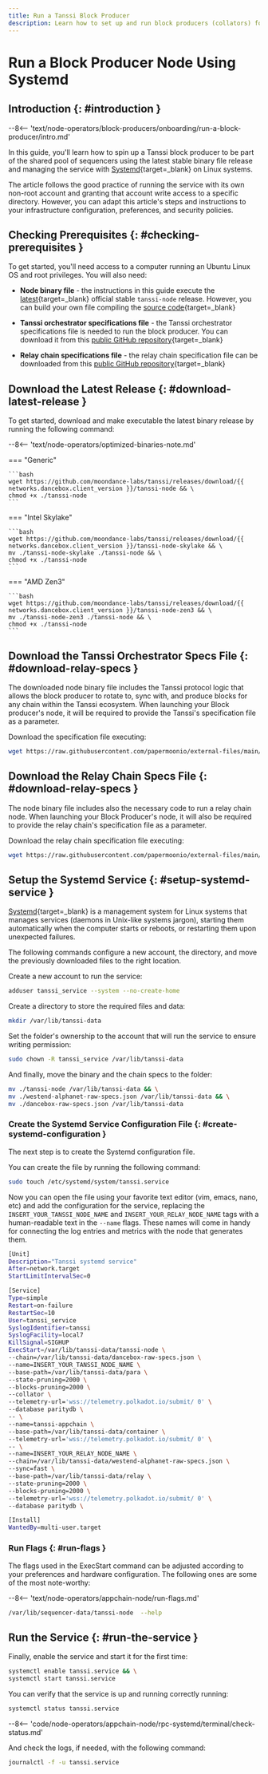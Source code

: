```yaml
---
title: Run a Tanssi Block Producer
description: Learn how to set up and run block producers (collators) for Tanssi Appchains using Systemd, allowing you to participate in the protocol and earn rewards.
---
```


# Run a Block Producer Node Using Systemd

## Introduction {: #introduction }

--8<-- 'text/node-operators/block-producers/onboarding/run-a-block-producer/intro.md'

In this guide, you'll learn how to spin up a Tanssi block producer to be part of the shared pool of sequencers using the latest stable binary file release and managing the service with [Systemd](https://systemd.io/){target=\_blank} on Linux systems.

The article follows the good practice of running the service with its own non-root account and granting that account write access to a specific directory. However, you can adapt this article's steps and instructions to your infrastructure configuration, preferences, and security policies.

## Checking Prerequisites {: #checking-prerequisites }

To get started, you'll need access to a computer running an Ubuntu Linux OS and root privileges. You will also need:

- **Node binary file** - the instructions in this guide execute the [latest](https://github.com/moondance-labs/tanssi/releases/latest){target=\_blank} official stable `tanssi-node` release. However, you can build your own file compiling the [source code](https://github.com/moondance-labs/tanssi){target=\_blank}

- **Tanssi orchestrator specifications file** - the Tanssi orchestrator specifications file is needed to run the block producer. You can download it from this [public GitHub repository](https://github.com/papermoonio/external-files/blob/main/Tanssi/Dancebox/){target=\_blank}

- **Relay chain specifications file** - the relay chain specification file can be downloaded from this [public GitHub repository](https://github.com/papermoonio/external-files/blob/main/Moonbeam/Moonbase-Alpha/){target=\_blank}

## Download the Latest Release {: #download-latest-release }

To get started, download and make executable the latest binary release by running the following command:

--8<-- 'text/node-operators/optimized-binaries-note.md'

=== "Generic"

    ```bash
    wget https://github.com/moondance-labs/tanssi/releases/download/{{ networks.dancebox.client_version }}/tanssi-node && \
    chmod +x ./tanssi-node
    ```

=== "Intel Skylake"

    ```bash
    wget https://github.com/moondance-labs/tanssi/releases/download/{{ networks.dancebox.client_version }}/tanssi-node-skylake && \
    mv ./tanssi-node-skylake ./tanssi-node && \
    chmod +x ./tanssi-node
    ```

=== "AMD Zen3"

    ```bash
    wget https://github.com/moondance-labs/tanssi/releases/download/{{ networks.dancebox.client_version }}/tanssi-node-zen3 && \
    mv ./tanssi-node-zen3 ./tanssi-node && \
    chmod +x ./tanssi-node
    ```

## Download the Tanssi Orchestrator Specs File {: #download-relay-specs }

The downloaded node binary file includes the Tanssi protocol logic that allows the block producer to rotate to, sync with, and produce blocks for any chain within the Tanssi ecosystem. When launching your Block producer's node, it will be required to provide the Tanssi's specification file as a parameter. 

Download the specification file executing:

```bash
wget https://raw.githubusercontent.com/papermoonio/external-files/main/Tanssi/Dancebox/dancebox-raw-specs.json
```

## Download the Relay Chain Specs File {: #download-relay-specs }

The node binary file includes also the necessary code to run a relay chain node. When launching your Block Producer's node, it will also be required to provide the relay chain's specification file as a parameter. 

Download the relay chain specification file executing:

```bash
wget https://raw.githubusercontent.com/papermoonio/external-files/main/Moonbeam/Moonbase-Alpha/westend-alphanet-raw-specs.json
```

## Setup the Systemd Service {: #setup-systemd-service }

[Systemd](https://systemd.io/){target=\_blank} is a management system for Linux systems that manages services (daemons in Unix-like systems jargon), starting them automatically when the computer starts or reboots, or restarting them upon unexpected failures.

The following commands configure a new account, the directory, and move the previously downloaded files to the right location.

Create a new account to run the service:

```bash
adduser tanssi_service --system --no-create-home
```

Create a directory to store the required files and data:

```bash
mkdir /var/lib/tanssi-data
```

Set the folder's ownership to the account that will run the service to ensure writing permission:

```bash
sudo chown -R tanssi_service /var/lib/tanssi-data
```

And finally, move the binary and the chain specs to the folder:

```bash
mv ./tanssi-node /var/lib/tanssi-data && \
mv ./westend-alphanet-raw-specs.json /var/lib/tanssi-data && \
mv ./dancebox-raw-specs.json /var/lib/tanssi-data
```

### Create the Systemd Service Configuration File {: #create-systemd-configuration }

The next step is to create the Systemd configuration file.

You can create the file by running the following command:

```bash
sudo touch /etc/systemd/system/tanssi.service
```

Now you can open the file using your favorite text editor (vim, emacs, nano, etc) and add the configuration for the service, replacing the `INSERT_YOUR_TANSSI_NODE_NAME` and `INSERT_YOUR_RELAY_NODE_NAME` tags with a human-readable text in the `--name` flags. These names will come in handy for connecting the log entries and metrics with the node that generates them.

```bash
[Unit]
Description="Tanssi systemd service"
After=network.target
StartLimitIntervalSec=0

[Service]
Type=simple
Restart=on-failure
RestartSec=10
User=tanssi_service
SyslogIdentifier=tanssi
SyslogFacility=local7
KillSignal=SIGHUP
ExecStart=/var/lib/tanssi-data/tanssi-node \
--chain=/var/lib/tanssi-data/dancebox-raw-specs.json \
--name=INSERT_YOUR_TANSSI_NODE_NAME \
--base-path=/var/lib/tanssi-data/para \
--state-pruning=2000 \
--blocks-pruning=2000 \
--collator \
--telemetry-url='wss://telemetry.polkadot.io/submit/ 0' \
--database paritydb \
-- \
--name=tanssi-appchain \
--base-path=/var/lib/tanssi-data/container \
--telemetry-url='wss://telemetry.polkadot.io/submit/ 0' \
-- \
--name=INSERT_YOUR_RELAY_NODE_NAME \
--chain=/var/lib/tanssi-data/westend-alphanet-raw-specs.json \
--sync=fast \
--base-path=/var/lib/tanssi-data/relay \
--state-pruning=2000 \
--blocks-pruning=2000 \
--telemetry-url='wss://telemetry.polkadot.io/submit/ 0' \
--database paritydb \

[Install]
WantedBy=multi-user.target
```

### Run Flags {: #run-flags }

The flags used in the ExecStart command can be adjusted according to your preferences and hardware configuration. The following ones are some of the most note-worthy:

--8<-- 'text/node-operators/appchain-node/run-flags.md'

```bash
/var/lib/sequencer-data/tanssi-node  --help
```

## Run the Service {: #run-the-service }

Finally, enable the service and start it for the first time:

```bash
systemctl enable tanssi.service && \
systemctl start tanssi.service
```

You can verify that the service is up and running correctly running:

```bash
systemctl status tanssi.service
```

--8<-- 'code/node-operators/appchain-node/rpc-systemd/terminal/check-status.md'

And check the logs, if needed, with the following command:

```bash
journalctl -f -u tanssi.service
```
